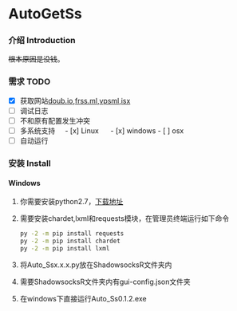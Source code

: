 # AutoGetSs
### 介绍 Introduction

~~根本原因是没钱~~。

### 需求 TODO

- [x] 获取网站[doub.io](https://doub.io/sszhfx/),[frss.ml](http://frss.ml/),[vpsml](http://ss.vpsml.site/),[isx](http://isx.yt/)
- [ ] 调试日志
- [ ] 不和原有配置发生冲突
- [ ] 多系统支持
      - [x] Linux
      - [x] windows
      - [ ] osx
 - [ ] 自动运行
 ### 安装 Install

#### Windows

1. 你需要安装python2.7，[下载地址](https://www.python.org/)

2. 需要安装chardet,lxml和requests模块，在管理员终端运行如下命令

   ```cmd
   py -2 -m pip install requests
   py -2 -m pip install chardet
   py -2 -m pip install lxml
   ```

3. 将Auto_Ssx.x.x.py放在ShadowsocksR文件夹内

4. 需要ShadowsocksR文件夹内有gui-config.json文件夹

5. 在windows下直接运行Auto_Ss0.1.2.exe

